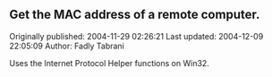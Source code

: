 ## Get the MAC address of a remote computer.

Originally published: 2004-11-29 02:26:21
Last updated: 2004-12-09 22:05:09
Author: Fadly Tabrani

Uses the Internet Protocol Helper functions on Win32.